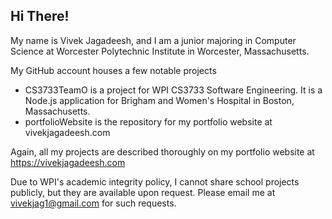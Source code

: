 ## Hi There!

My name is Vivek Jagadeesh, and I am a junior majoring in Computer Science at Worcester Polytechnic Institute in Worcester, Massachusetts.

My GitHub account houses a few notable projects
- CS3733TeamO is a project for WPI CS3733 Software Engineering. It is a Node.js application for Brigham and Women's Hospital in Boston, Massachusetts. 
- portfolioWebsite is the repository for my portfolio website at vivekjagadeesh.com 

Again, all my projects are described thoroughly on my portfolio website at https://vivekjagadeesh.com

Due to WPI's academic integrity policy, I cannot share school projects publicly, but they are available upon request. Please email me at vivekjag1@gmail.com for such requests. 

